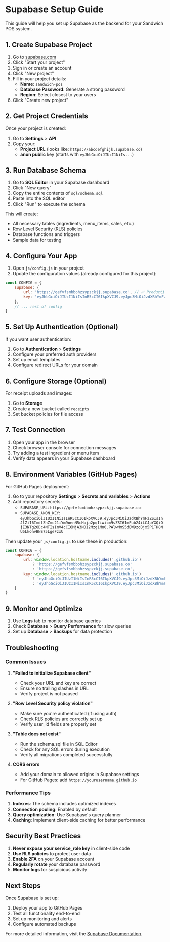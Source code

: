 # Supabase Setup Guide

This guide will help you set up Supabase as the backend for your Sandwich POS system.

## 1. Create Supabase Project

1. Go to [supabase.com](https://supabase.com)
2. Click "Start your project"
3. Sign in or create an account
4. Click "New project"
5. Fill in your project details:
   - **Name**: `sandwich-pos`
   - **Database Password**: Generate a strong password
   - **Region**: Select closest to your users
6. Click "Create new project"

## 2. Get Project Credentials

Once your project is created:

1. Go to **Settings** > **API**
2. Copy your:
   - **Project URL** (looks like: `https://abcdefghijk.supabase.co`)
   - **anon public** key (starts with `eyJhbGciOiJIUzI1NiIs...`)

## 3. Run Database Schema

1. Go to **SQL Editor** in your Supabase dashboard
2. Click "New query"
3. Copy the entire contents of `sql/schema.sql`
4. Paste into the SQL editor
5. Click "Run" to execute the schema

This will create:
- All necessary tables (ingredients, menu_items, sales, etc.)
- Row Level Security (RLS) policies
- Database functions and triggers
- Sample data for testing

## 4. Configure Your App

1. Open `js/config.js` in your project
2. Update the configuration values (already configured for this project):

```javascript
const CONFIG = {
    supabase: {
        url: 'https://gefvfsmbbohzsypzckjj.supabase.co', // ✅ Production URL
        key: 'eyJhbGciOiJIUzI1NiIsInR5cCI6IkpXVCJ9.eyJpc3MiOiJzdXBhYmFzZSIsInJlZiI6ImdlZnZmc21iYm9oenN5cHpja2pqIiwicm9sZSI6ImFub24iLCJpYXQiOjE3NTg2ODc4NTIsImV4cCI6MjA3NDI2Mzg1Mn0.PAlwMmS5dBW9zcBjx5P1TH8NU5LkonvBNS75LgeFzxU' // ✅ Production Anon Key
    },
    // ... rest of config
}
```

## 5. Set Up Authentication (Optional)

If you want user authentication:

1. Go to **Authentication** > **Settings**
2. Configure your preferred auth providers
3. Set up email templates
4. Configure redirect URLs for your domain

## 6. Configure Storage (Optional)

For receipt uploads and images:

1. Go to **Storage**
2. Create a new bucket called `receipts`
3. Set bucket policies for file access

## 7. Test Connection

1. Open your app in the browser
2. Check browser console for connection messages
3. Try adding a test ingredient or menu item
4. Verify data appears in your Supabase dashboard

## 8. Environment Variables (GitHub Pages)

For GitHub Pages deployment:

1. Go to your repository **Settings** > **Secrets and variables** > **Actions**
2. Add repository secrets:
   - `SUPABASE_URL`: `https://gefvfsmbbohzsypzckjj.supabase.co`
   - `SUPABASE_ANON_KEY`: `eyJhbGciOiJIUzI1NiIsInR5cCI6IkpXVCJ9.eyJpc3MiOiJzdXBhYmFzZSIsInJlZiI6ImdlZnZmc21iYm9oenN5cHpja2pqIiwicm9sZSI6ImFub24iLCJpYXQiOjE3NTg2ODc4NTIsImV4cCI6MjA3NDI2Mzg1Mn0.PAlwMmS5dBW9zcBjx5P1TH8NU5LkonvBNS75LgeFzxU`

Then update your `js/config.js` to use these in production:

```javascript
const CONFIG = {
    supabase: {
        url: window.location.hostname.includes('.github.io')
            ? 'https://gefvfsmbbohzsypzckjj.supabase.co'
            : 'https://gefvfsmbbohzsypzckjj.supabase.co',
        key: window.location.hostname.includes('.github.io')
            ? 'eyJhbGciOiJIUzI1NiIsInR5cCI6IkpXVCJ9.eyJpc3MiOiJzdXBhYmFzZSIsInJlZiI6ImdlZnZmc21iYm9oenN5cHpja2pqIiwicm9sZSI6ImFub24iLCJpYXQiOjE3NTg2ODc4NTIsImV4cCI6MjA3NDI2Mzg1Mn0.PAlwMmS5dBW9zcBjx5P1TH8NU5LkonvBNS75LgeFzxU'
            : 'eyJhbGciOiJIUzI1NiIsInR5cCI6IkpXVCJ9.eyJpc3MiOiJzdXBhYmFzZSIsInJlZiI6ImdlZnZmc21iYm9oenN5cHpja2pqIiwicm9sZSI6ImFub24iLCJpYXQiOjE3NTg2ODc4NTIsImV4cCI6MjA3NDI2Mzg1Mn0.PAlwMmS5dBW9zcBjx5P1TH8NU5LkonvBNS75LgeFzxU'
    }
}
```

## 9. Monitor and Optimize

1. Use **Logs** tab to monitor database queries
2. Check **Database** > **Query Performance** for slow queries
3. Set up **Database** > **Backups** for data protection

## Troubleshooting

### Common Issues

1. **"Failed to initialize Supabase client"**
   - Check your URL and key are correct
   - Ensure no trailing slashes in URL
   - Verify project is not paused

2. **"Row Level Security policy violation"**
   - Make sure you're authenticated (if using auth)
   - Check RLS policies are correctly set up
   - Verify user_id fields are properly set

3. **"Table does not exist"**
   - Run the schema.sql file in SQL Editor
   - Check for any SQL errors during execution
   - Verify all migrations completed successfully

4. **CORS errors**
   - Add your domain to allowed origins in Supabase settings
   - For GitHub Pages: add `https://yourusername.github.io`

### Performance Tips

1. **Indexes**: The schema includes optimized indexes
2. **Connection pooling**: Enabled by default
3. **Query optimization**: Use Supabase's query planner
4. **Caching**: Implement client-side caching for better performance

## Security Best Practices

1. **Never expose your service_role key** in client-side code
2. **Use RLS policies** to protect user data
3. **Enable 2FA** on your Supabase account
4. **Regularly rotate** your database password
5. **Monitor logs** for suspicious activity

## Next Steps

Once Supabase is set up:
1. Deploy your app to GitHub Pages
2. Test all functionality end-to-end
3. Set up monitoring and alerts
4. Configure automated backups

For more detailed information, visit the [Supabase Documentation](https://supabase.com/docs).
